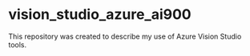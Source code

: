# vision_studio_azure_ai900
This repository was created to describe my use of Azure Vision Studio tools.
